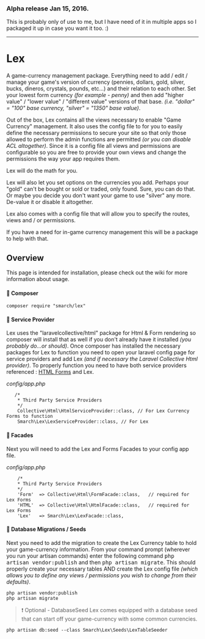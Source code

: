 ### Alpha release Jan 15, 2016.

This is probably only of use to me, but I have need of it in multiple apps so I packaged it up in case you want it too. :)

***

# Lex
A game-currency management package. Everything need to add / edit / manage your game's version of currency (pennies, dollars, gold, silver, bucks, dineros, crystals, pounds, etc...) and their relation to each other. Set your lowest form currency _(for example - penny)_ and then add "higher value" / "lower value" / "different value" versions of that base. _(i.e. "dollar" = "100" base currency, "silver" = "1350" base value)_.

Out of the box, Lex contains all the views necessary to enable "Game Currency" management. It also uses the config file to for you to easily define the necessary permissions to secure your site so that only those allowed to perform the admin functions are permitted _(or you can disable ACL altogether)_. Since it is a config file all views and permissions are configurable so you are free to provide your own views and change the permissions the way your app requires them.

Lex will do the math for you.

Lex will also let you set options on the currencies you add. Perhaps your "gold" can't be bought or sold or traded, only found. Sure, you can do that. Or maybe you decide you don't want your game to use "silver" any more. De-value it or disable it altogether.

Lex also comes with a config file that will allow you to specify the routes, views and / or permissions.

If you have a need for in-game currency management this will be a package to help with that.

## Overview

This page is intended for installation, please check out the wiki for more information about usage.

#### :black_square_button: Composer

    composer require "smarch/lex"

#### :pencil: Service Provider

Lex uses the "laravelcollective/html" package for Html & Form rendering so composer will install that as well if you don't already have it installed _(you probably do...or should)_. Once composer has installed the necessary packages for Lex to function you need to open your laravel config page for service providers and add Lex _(and if necessary the Laravel Collective Html provider)_. To properly function you need to have both service providers referenced : [HTML Forms](https://laravelcollective.com/docs/5.1/html) and Lex.

*config/app.php*
       
       /*
        * Third Party Service Providers
        */
        Collective\Html\HtmlServiceProvider::class, // For Lex Currency Forms to function
        Smarch\Lex\LexServiceProvider::class, // For Lex

#### :pencil: Facades
Next you will need to add the Lex and Forms Facades to your config app file.

*config/app.php*

        /*
        * Third Party Service Providers
        */
        'Form'  => Collective\Html\FormFacade::class,	// required for Lex Forms
        'HTML'  => Collective\Html\HtmlFacade::class,	// required for Lex Forms
        'Lex'	=> Smarch\Lex\LexFacade::class,

#### :card_index: Database Migrations / Seeds

Next you need to add the migration to create the Lex Currency table to hold your game-currency information. From your command prompt (wherever you run your artisan commands) enter the following command <kbd>php artisan vendor:publish</kbd> and then <kbd>php artisan migrate</kbd>. This should properly create your necessary tables AND create the Lex config file *(which allows you to define any views / permissions you wish to change from their defaults)*.

    php artisan vendor:publish
    php artisan migrate

> :exclamation: Optional - DatabaseSeed
> Lex comes equipped with a database seed that can start off your game-currency with some common currencies.
    
    php artisan db:seed --class Smarch\Lex\Seeds\LexTableSeeder        